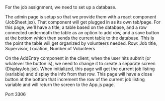 For the job assignment, we need to set up a database.

The admin page is setup so that we provide them with a react component (JobSheet.jsx). That component will get plugged in as its own tab/page.
For this page, we'll have a title, a table based on the database, and a row connected underneath the table as an option to add row, and a save button at the bottom which then sends the current table to the database.
This is the point the table will get organized by volunteers needed.
Row: Job title, Supervisor, Location, Number of Volunteers

On the AddEntry component in the client, when the user hits submit (or whatever the button is), we need to change it to create a separate screen (DisplayJob.jsx). When initialized, this page will get the current job listing (variable) and display the info from that row.
This page will have a close button at the bottom that increment the row of the current job listing variable and will return the screen to the App.js page.


Port 3306
